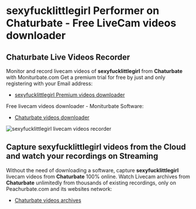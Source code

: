 # sexyfucklittlegirl Performer on Chaturbate - Free LiveCam videos downloader

## Chaturbate Live Videos Recorder

Monitor and record livecam videos of **sexyfucklittlegirl** from **Chaturbate** with Moniturbate.com
Get a premium trial for free by just and only registering with your Email address:
* [sexyfucklittlegirl Premium videos downloader](https://moniturbate.com/request-demo-licence-key.html)

Free livecam videos downloader - Moniturbate Software:
* [Chaturbate videos downloader](https://moniturbate.com/moniturbate-download-software.html)

![sexyfucklittlegirl livecam videos recorder](https://peachurnet.com/templates/moniturbate-software.png)


## Capture sexyfucklittlegirl videos from the Cloud and watch your recordings on Streaming

Without the need of downloading a software, capture **sexyfucklittlegirl** livecam videos from **Chaturbate** 100% online.
Watch Livecam archives from **Chaturbate** unlimitedly from thousands of existing recordings, only on Peachurbate.com and its websites network:
* [Chaturbate videos archives](https://peachurnet.com/)